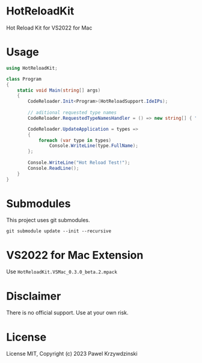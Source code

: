 # HotReloadKit

Hot Reload Kit for VS2022 for Mac

# Usage 

```cs
using HotReloadKit;

class Program
{
    static void Main(string[] args)
    {
        CodeReloader.Init<Program>(HotReloadSupport.IdeIPs);        
        
        // aditional requested type names
        CodeReloader.RequestedTypeNamesHandler = () => new string[] { "HotReloadExample.MyClass" };

        CodeReloader.UpdateApplication = types =>
        {
            foreach (var type in types) 
                Console.WriteLine(type.FullName);
        };
          
        Console.WriteLine("Hot Reload Test!");
        Console.ReadLine();
    }
}  
```
# Submodules

This project uses git submodules.

```
git submodule update --init --recursive
```

# VS2022 for Mac Extension

Use `HotReloadKit.VSMac_0.3.0_beta.2.mpack`

# Disclaimer

There is no official support. Use at your own risk.

# License

License MIT, Copyright (c) 2023 Pawel Krzywdzinski
